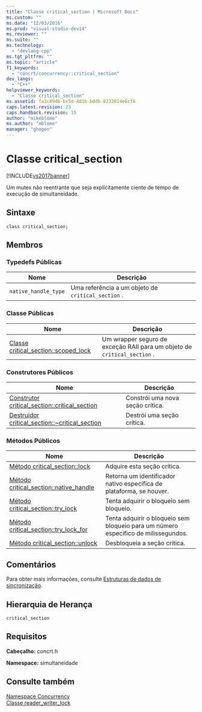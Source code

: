 ```yaml
---
title: "Classe critical_section | Microsoft Docs"
ms.custom: ""
ms.date: "12/03/2016"
ms.prod: "visual-studio-dev14"
ms.reviewer: ""
ms.suite: ""
ms.technology: 
  - "devlang-cpp"
ms.tgt_pltfrm: ""
ms.topic: "article"
f1_keywords: 
  - "concrt/concurrency::critical_section"
dev_langs: 
  - "C++"
helpviewer_keywords: 
  - "Classe critical_section"
ms.assetid: fa3c89d6-be5d-4d1b-bddb-8232814e6cf6
caps.latest.revision: 23
caps.handback.revision: 15
author: "mikeblome"
ms.author: "mblome"
manager: "ghogen"
---
```

# Classe critical_section
[!INCLUDE[vs2017banner](../../../assembler/inline/includes/vs2017banner.md)]

Um mutex não reentrante que seja explicitamente ciente de tempo de execução de simultaneidade.  
  
## Sintaxe  
  
```  
class critical_section;  
```  
  
## Membros  
  
### Typedefs Públicas  
  
|Nome|Descrição|  
|----------|---------------|  
|`native_handle_type`|Uma referência a um objeto de `critical_section` .|  
  
### Classe Públicas  
  
|Nome|Descrição|  
|----------|---------------|  
|[Classe critical\_section::scoped\_lock](../Topic/critical_section::scoped_lock%20Class.md)|Um wrapper seguro de exceção RAII para um objeto de `critical_section` .|  
  
### Construtores Públicos  
  
|Nome|Descrição|  
|----------|---------------|  
|[Construtor critical\_section::critical\_section](../Topic/critical_section::critical_section%20Constructor.md)|Constrói uma nova seção crítica.|  
|[Destruidor critical\_section::~critical\_section](../Topic/critical_section::~critical_section%20Destructor.md)|Destrói uma seção crítica.|  
  
### Métodos Públicos  
  
|Nome|Descrição|  
|----------|---------------|  
|[Método critical\_section::lock](../Topic/critical_section::lock%20Method.md)|Adquire esta seção crítica.|  
|[Método critical\_section::native\_handle](../Topic/critical_section::native_handle%20Method.md)|Retorna um identificador nativo específica de plataforma, se houver.|  
|[Método critical\_section::try\_lock](../Topic/critical_section::try_lock%20Method.md)|Tenta adquirir o bloqueio sem bloqueio.|  
|[Método critical\_section::try\_lock\_for](../Topic/critical_section::try_lock_for%20Method.md)|Tenta adquirir o bloqueio sem bloqueio para um número específico de milissegundos.|  
|[Método critical\_section::unlock](../Topic/critical_section::unlock%20Method.md)|Desbloqueia a seção crítica.|  
  
## Comentários  
 Para obter mais informações, consulte [Estruturas de dados de sincronização](../Topic/Synchronization%20Data%20Structures.md).  
  
## Hierarquia de Herança  
 `critical_section`  
  
## Requisitos  
 **Cabeçalho:** concrt.h  
  
 **Namespace:** simultaneidade  
  
## Consulte também  
 [Namespace Concurrency](../../../parallel/concrt/reference/concurrency-namespace.md)   
 [Classe reader\_writer\_lock](../Topic/reader_writer_lock%20Class.md)